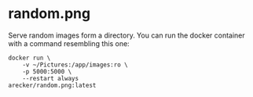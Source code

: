 # random.png

Serve random images form a directory.  You can run the docker
container with a command resembling this one:

	docker run \
		-v ~/Pictures:/app/images:ro \
		-p 5000:5000 \
		--restart always
	arecker/random.png:latest
